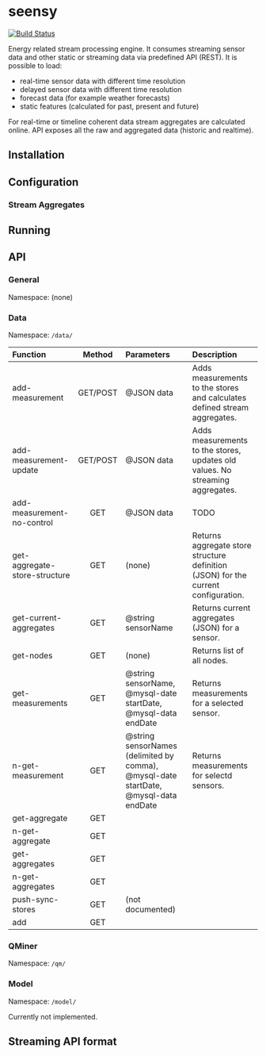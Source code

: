 # seensy
[![Build Status](https://travis-ci.org/klemenkenda/seensy.svg)](https://travis-ci.org/klemenkenda/seensy)

Energy related stream processing engine. It consumes streaming sensor data  and other static or streaming data via predefined API (REST). It is possible to load:

* real-time sensor data with different time resolution
* delayed sensor data with different time resolution
* forecast data (for example weather forecasts)
* static features (calculated for past, present and future)

For real-time or timeline coherent data stream aggregates are calculated online. API exposes all the raw and aggregated data (historic and realtime).

## Installation


## Configuration

### Stream Aggregates

## Running



## API

### General
Namespace: (none)



### Data
Namespace: ```/data/```

| Function                      | Method	| Parameters                           | Description                      |
|:------------------------------|:---------:|:-------------------------------------|:---------------------------------|
| add-measurement               | GET/POST	| @JSON data						   | Adds measurements to the stores and calculates defined stream aggregates.     |
| add-measurement-update        | GET/POST	| @JSON data					       | Adds measurements to the stores, updates old values. No streaming aggregates. |
| add-measurement-no-control    | GET		| @JSON data						   | TODO |
| get-aggregate-store-structure | GET		| (none)							   | Returns aggregate store structure definition (JSON) for the current configuration. |	
| get-current-aggregates		| GET		| @string sensorName				   | Returns current aggregates (JSON) for a sensor. |
| get-nodes						| GET		| (none)							   | Returns list of all nodes. |
| get-measurements				| GET		| @string sensorName, @mysql-date startDate, @mysql-data endDate | Returns measurements for a selected sensor. |
| n-get-measurement				| GET		| @string sensorNames (delimited by comma), @mysql-date startDate, @mysql-data endDate | Returns measurements for selectd sensors. |
| get-aggregate					| GET		|
| n-get-aggregate				| GET		|
| get-aggregates				| GET		|
| n-get-aggregates				| GET		| 
| push-sync-stores				| GET		| (not documented)					   |
| add							| GET		| 


### QMiner
Namespace: ```/qm/```

### Model
Namespace: ```/model/```

Currently not implemented.


## Streaming API format
